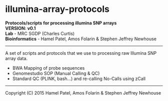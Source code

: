 # illumina-array-protocols

**Protocols/scripts for processing illumina SNP arrays**  
**VERSION: v0.1**  
**Lab** - MRC SGDP (Charles Curtis)  
**Bioinformatics** - Hamel Patel, Amos Folarin & Stephen Jeffrey Newhouse  
******

A set of scripts and protocols that we use to processing raw Illumina SNP array data.

- BWA Mapping of probe sequences  
- Genomestudio SOP (Manual Calling & QC)    
- Standard QC (PLINK, bash...) and re-calling No-Calls using zCall  


******
Copyright (C) 2015 Hamel Patel, Amos Folarin & Stephen Jeffrey Newhouse



